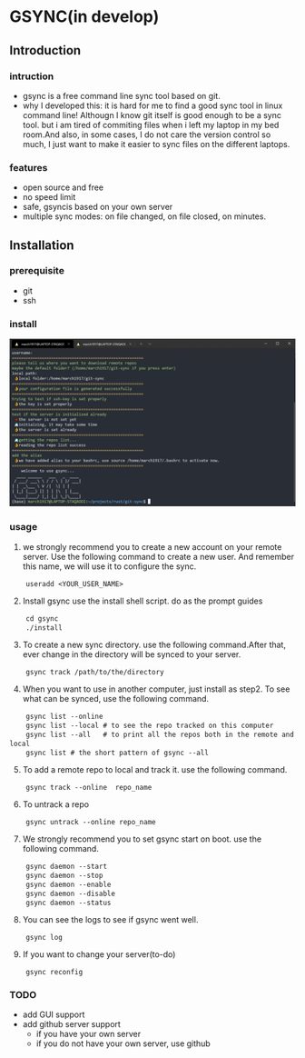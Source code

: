 # GSYNC(in develop)
## Introduction
### intruction
* gsync is a free command line sync tool based on git.
* why I developed this: it is hard for me to find a good sync tool in linux command line! Althougn I know git itself is good enough to be a sync tool. but i am tired of commiting files when i left my laptop in my bed room.And also, in some cases, I do not care the version control so much, I just want to make it easier to sync files on the different laptops.

### features
* open source and free
* no speed limit
* safe, gsyncis based on your own server
* multiple sync modes: on file changed, on file closed, on minutes.

## Installation
### prerequisite
* git
* ssh

### install
<img src = "./screenshots/install.png">



### usage
1. we strongly recommend you to create a new account on your remote server. Use the following command to create a new user. And remember this name, we will use it to configure the sync.
```shell
	useradd <YOUR_USER_NAME>
```
2. Install gsync use the install shell script. do as the prompt guides
```shell
	cd gsync
	./install
```

3. To create a new sync directory. use the following command.After that, ever change in the directory will be synced to your server.

```shell
	gsync track /path/to/the/directory
```

4. When you want to use in another computer, just install as step2. To see what can be synced, use the following command.
```shell
	gsync list --online
	gsync list --local # to see the repo tracked on this computer
	gsync list --all   # to print all the repos both in the remote and local
	gsync list # the short pattern of gsync --all
```

5. To add a remote repo to local and track it. use the following command.
```shell
	gsync track --online  repo_name
```

6. To untrack a repo
```shell
	gsync untrack --online repo_name
```

7. We strongly recommend you to set gsync start on boot. use the following command.
```shell
	gsync daemon --start
	gsync daemon --stop
	gsync daemon --enable
	gsync daemon --disable
	gsync daemon --status
```

8. You can see the logs to see if gsync went well.
```shell
	gsync log
```

9. If you want to change your server(to-do)
```shell
	gsync reconfig
```


### TODO
* add GUI support
* add github server support
	* if you have your own server
	* if you do not have your own server, use github
